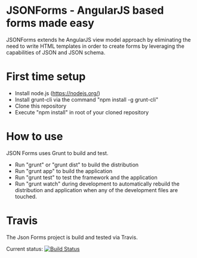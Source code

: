# JSONForms - AngularJS based forms made easy

JSONForms extends he AngularJS view model approach by eliminating the need to write HTML templates in order to
create forms by leveraging the capabilities of JSON and JSON schema.

# First time setup
* Install node.js (https://nodejs.org/)
* Install grunt-cli via the command "npm install -g grunt-cli"
* Clone this repository
* Execute "npm install" in root of your cloned repository

# How to use
JSON Forms uses Grunt to build and test.

* Run "grunt" or "grunt dist" to build the distribution
* Run "grunt app" to build the application
* Run "grunt test" to test the framework and the application
* Run "grunt watch" during development to automatically rebuild the distribution and application when any of the development files are touched.

# Travis
The Json Forms project is build and tested via Travis.

Current status: [![Build Status](https://travis-ci.org/qb-project/jsonforms.svg?branch=master)](https://travis-ci.org/qb-project/jsonforms)
